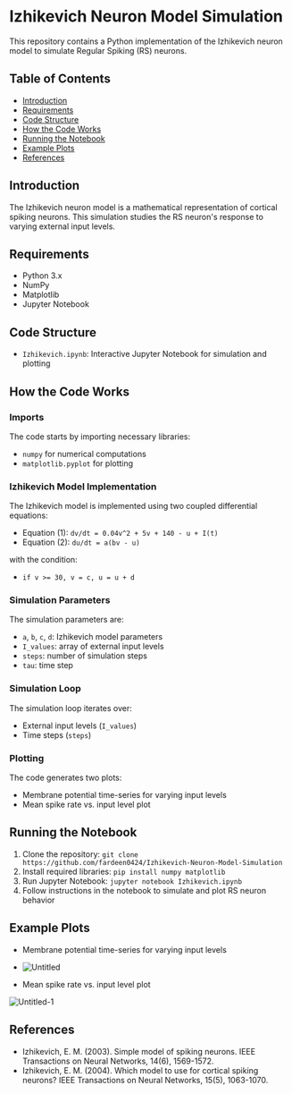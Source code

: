 # Izhikevich Neuron Model Simulation

This repository contains a Python implementation of the Izhikevich neuron model to simulate Regular Spiking (RS) neurons.


## Table of Contents

* [Introduction](#introduction)
* [Requirements](#requirements)
* [Code Structure](#code-structure)
* [How the Code Works](#how-the-code-works)
* [Running the Notebook](#running-the-notebook)
* [Example Plots](#example-plots)
* [References](#references)


## Introduction

The Izhikevich neuron model is a mathematical representation of cortical spiking neurons. This simulation studies the RS neuron's response to varying external input levels.


## Requirements

* Python 3.x
* NumPy
* Matplotlib
* Jupyter Notebook


## Code Structure

* `Izhikevich.ipynb`: Interactive Jupyter Notebook for simulation and plotting


## How the Code Works

### Imports

The code starts by importing necessary libraries:


* `numpy` for numerical computations
* `matplotlib.pyplot` for plotting


### Izhikevich Model Implementation

The Izhikevich model is implemented using two coupled differential equations:


* Equation (1): `dv/dt = 0.04v^2 + 5v + 140 - u + I(t)`
* Equation (2): `du/dt = a(bv - u)`


with the condition:


* `if v >= 30, v = c, u = u + d`


### Simulation Parameters

The simulation parameters are:


* `a`, `b`, `c`, `d`: Izhikevich model parameters
* `I_values`: array of external input levels
* `steps`: number of simulation steps
* `tau`: time step


### Simulation Loop

The simulation loop iterates over:


* External input levels (`I_values`)
* Time steps (`steps`)


### Plotting

The code generates two plots:


* Membrane potential time-series for varying input levels
* Mean spike rate vs. input level plot


## Running the Notebook

1. Clone the repository: `git clone https://github.com/fardeen0424/Izhikevich-Neuron-Model-Simulation`
2. Install required libraries: `pip install numpy matplotlib`
3. Run Jupyter Notebook: `jupyter notebook Izhikevich.ipynb`
4. Follow instructions in the notebook to simulate and plot RS neuron behavior


## Example Plots

* Membrane potential time-series for varying input levels

* ![Untitled](https://github.com/user-attachments/assets/557ae02d-8e83-4e3b-a774-3fab580ede4a)

* Mean spike rate vs. input level plot

![Untitled-1](https://github.com/user-attachments/assets/56f9f796-4ce6-4645-b1cb-1fa955213a06)


## References

* Izhikevich, E. M. (2003). Simple model of spiking neurons. IEEE Transactions on Neural Networks, 14(6), 1569-1572.
* Izhikevich, E. M. (2004). Which model to use for cortical spiking neurons? IEEE Transactions on Neural Networks, 15(5), 1063-1070.

